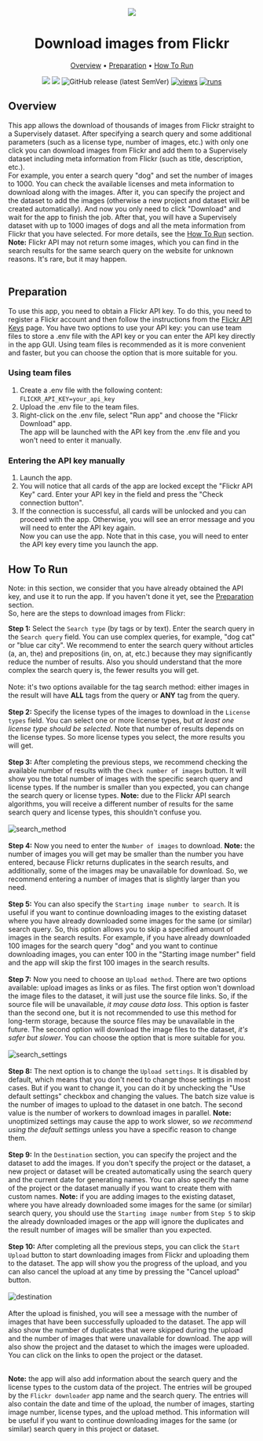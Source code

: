 <div align="center" markdown>
<img src="https://user-images.githubusercontent.com/119248312/227563661-e47a3d56-e13f-441e-a46a-9bf818ac086b.jpg"/>

# Download images from Flickr

<p align="center">
  <a href="#Overview">Overview</a> •
  <a href="#Preparation">Preparation</a> •
  <a href="#How-To-Run">How To Run</a>
</p>

[![](https://img.shields.io/badge/supervisely-ecosystem-brightgreen)](https://ecosystem.supervise.ly/apps/supervisely-ecosystem/flickr-downloader)
[![](https://img.shields.io/badge/slack-chat-green.svg?logo=slack)](https://supervise.ly/slack)
![GitHub release (latest SemVer)](https://img.shields.io/github/v/release/supervisely-ecosystem/flickr-downloader)
[![views](https://app.supervise.ly/img/badges/views/supervisely-ecosystem/flickr-downloader.png)](https://supervise.ly)
[![runs](https://app.supervise.ly/img/badges/runs/supervisely-ecosystem/flickr-downloader.png)](https://supervise.ly)

</div>

## Overview
This app allows the download of thousands of images from Flickr straight to a Supervisely dataset. After specifying a search query and some additional parameters (such as a license type, number of images, etc.) with only one click you can download images from Flickr and add them to a Supervisely dataset including meta information from Flickr (such as title, description, etc.).<br>
For example, you enter a search query "dog" and set the number of images to 1000. You can check the available licenses and meta information to download along with the images. After it, you can specify the project and the dataset to add the images (otherwise a new project and dataset will be created automatically). And now you only need to click "Download" and wait for the app to finish the job. After that, you will have a Supervisely dataset with up to 1000 images of dogs and all the meta information from Flickr that you have selected. For more details, see the [How To Run](#How-To-Run) section.<br>
**Note:** Flickr API may not return some images, which you can find in the search results for the same search query on the website for unknown reasons. It's rare, but it may happen.<br><br>

## Preparation
To use this app, you need to obtain a Flickr API key. To do this, you need to register a Flickr account and then follow the instructions from the [Flickr API Keys](https://www.flickr.com/services/apps/create/apply/) page. You have two options to use your API key: you can use team files to store a .env file with the API key or you can enter the API key directly in the app GUI. Using team files is recommended as it is more convenient and faster, but you can choose the option that is more suitable for you.<br>

### Using team files
1. Create a .env file with the following content:<br>
```FLICKR_API_KEY=your_api_key```<br>
2. Upload the .env file to the team files.<br>
3. Right-click on the .env file, select "Run app" and choose the "Flickr Download" app.<br>
The app will be launched with the API key from the .env file and you won't need to enter it manually.<br>

### Entering the API key manually
1. Launch the app.<br>
2. You will notice that all cards of the app are locked except the "Flickr API Key" card. Enter your API key in the field and press the "Check connection button".<br>
3. If the connection is successful, all cards will be unlocked and you can proceed with the app. Otherwise, you will see an error message and you will need to enter the API key again.<br>
Now you can use the app. Note that in this case, you will need to enter the API key every time you launch the app.<br>

## How To Run
Note: in this section, we consider that you have already obtained the API key, and use it to run the app. If you haven't done it yet, see the [Preparation](#Preparation) section.<br>
So, here are the steps to download images from Flickr:<br>

**Step 1:** Select the `Search type` (by tags or by text). Enter the search query in the `Search query` field. You can use complex queries, for example, "dog cat" or "blue car city". We recommend to enter the search query without articles (a, an, the) and prepositions (in, on, at, etc.) because they may significantly reduce the number of results. Also you should understand that the more complex the search query is, the fewer results you will get.<br>       
Note: it's two options available for the tag search method: either images in the result will have **ALL** tags from the query or **ANY** tag from the query.<br><br>
**Step 2:** Specify the license types of the images to download in the `License types` field. You can select one or more license types, but _at least one license type should be selected._ Note that number of results depends on the license types. So more license types you select, the more results you will get.<br><br>
**Step 3:** After completing the previous steps, we recommend checking the available number of results with the `Check number of images` button. It will show you the total number of images with the specific search query and license types. If the number is smaller than you expected, you can change the search query or license types. **Note:** due to the Flickr API search algorithms, you will receive a different number of results for the same search query and license types, this shouldn't confuse you.<br><br>![search_method](https://user-images.githubusercontent.com/118521851/228177616-2e394e99-0df2-4db4-a71c-23e7b5c0d686.png)<br><br>
**Step 4:** Now you need to enter the `Number of images` to download. **Note:** the number of images you will get may be smaller than the number you have entered, because Flickr returns duplicates in the search results, and additionally, some of the images may be unavailable for download. So, we recommend entering a number of images that is slightly larger than you need.<br><br>
**Step 5:** You can also specify the `Starting image number to search`. It is useful if you want to continue downloading images to the existing dataset where you have already downloaded some images for the same (or similar) search query. So, this option allows you to skip a specified amount of images in the search results. For example, if you have already downloaded 100 images for the search query "dog" and you want to continue downloading images, you can enter 100 in the "Starting image number" field and the app will skip the first 100 images in the search results.<br><br>
**Step 7:** Now you need to choose an `Upload method`. There are two options available: upload images as links or as files. The first option won't download the image files to the dataset, it will just use the source file links. So, if the source file will be unavailable, _it may cause data loss_. This option is faster than the second one, but it is not recommended to use this method for long-term storage, because the source files may be unavailable in the future. The second option will download the image files to the dataset, _it's safer but slower_. You can choose the option that is more suitable for you.<br><br>![search_settings](https://user-images.githubusercontent.com/118521851/228177621-a5d72a8a-39c9-4ee4-97d6-40541fdead43.png)<br><br>
**Step 8:** The next option is to change the `Upload settings`. It is disabled by default, which means that you don't need to change those settings in most cases. But if you want to change it, you can do it by unchecking the "Use default settings" checkbox and changing the values. The batch size value is the number of images to upload to the dataset in one batch. The second value is the number of workers to download images in parallel. **Note:** unoptimized settings may cause the app to work slower, so _we recommend using the default settings_ unless you have a specific reason to change them.<br><br>
**Step 9:** In the `Destination` section, you can specify the project and the dataset to add the images. If you don't specify the project or the dataset, a new project or dataset will be created automatically using the search query and the current date for generating names. You can also specify the name of the project or the dataset manually if you want to create them with custom names. **Note:** if you are adding images to the existing dataset, where you have already downloaded some images for the same (or similar) search query, you should use the `Starting image number` from `Step 5` to skip the already downloaded images or the app will ignore the duplicates and the result number of images will be smaller than you expected.<br><br>
**Step 10:** After completing all the previous steps, you can click the `Start Upload` button to start downloading images from Flickr and uploading them to the dataset. The app will show you the progress of the upload, and you can also cancel the upload at any time by pressing the "Cancel upload" button.
<br><br>![destination](https://user-images.githubusercontent.com/118521851/228177624-4f219ab3-e3bb-4123-8531-497d2fde6499.png)
<br><br>
After the upload is finished, you will see a message with the number of images that have been successfully uploaded to the dataset. The app will also show the number of duplicates that were skipped during the upload and the number of images that were unavailable for download. The app will also show the project and the dataset to which the images were uploaded. You can click on the links to open the project or the dataset.<br><br>

**Note:** the app will also add information about the search query and the license types to the custom data of the project. The entries will be grouped by the `Flickr downloader` app name and the search query. The entries will also contain the date and time of the upload, the number of images, starting image number, license types, and the upload method. This information will be useful if you want to continue downloading images for the same (or similar) search query in this project or dataset.
